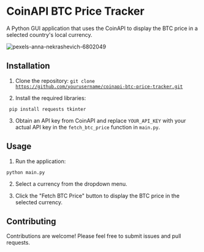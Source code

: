 # CoinAPI BTC Price Tracker

A Python GUI application that uses the CoinAPI to display the BTC price in a selected country's local currency.

![pexels-anna-nekrashevich-6802049](https://github.com/ylp1455/Crypto-Price-Tracker-GUI/assets/115799462/277815ec-c55c-4fba-aa40-92172520ebf5)

## Installation

1. Clone the repository:
  <code>git clone https://github.com/yourusername/coinapi-btc-price-tracker.git</code>
  
 
2. Install the required libraries:

<code> pip install requests tkinter</code>


3. Obtain an API key from CoinAPI and replace `YOUR_API_KEY` with your actual API key in the `fetch_btc_price` function in `main.py`.

## Usage

1. Run the application:

<code>python main.py</code>


2. Select a currency from the dropdown menu.

3. Click the "Fetch BTC Price" button to display the BTC price in the selected currency.

## Contributing

Contributions are welcome! Please feel free to submit issues and pull requests.

